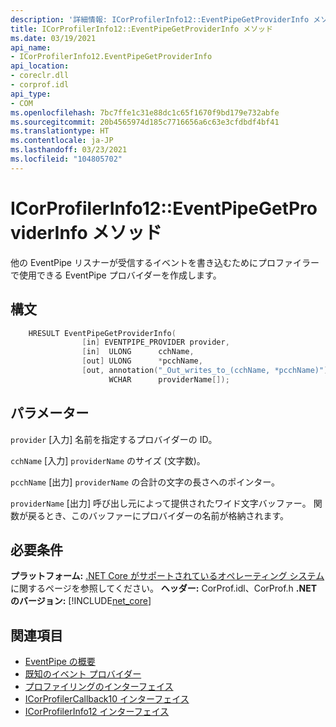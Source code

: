 ```yaml
---
description: '詳細情報: ICorProfilerInfo12::EventPipeGetProviderInfo メソッド'
title: ICorProfilerInfo12::EventPipeGetProviderInfo メソッド
ms.date: 03/19/2021
api_name:
- ICorProfilerInfo12.EventPipeGetProviderInfo
api_location:
- coreclr.dll
- corprof.idl
api_type:
- COM
ms.openlocfilehash: 7bc7ffe1c31e88dc1c65f1670f9bd179e732abfe
ms.sourcegitcommit: 20b4565974d185c7716656a6c63e3cfdbdf4bf41
ms.translationtype: HT
ms.contentlocale: ja-JP
ms.lasthandoff: 03/23/2021
ms.locfileid: "104805702"
---
```

# <a name="icorprofilerinfo12eventpipegetproviderinfo-method"></a>ICorProfilerInfo12::EventPipeGetProviderInfo メソッド

他の EventPipe リスナーが受信するイベントを書き込むためにプロファイラーで使用できる EventPipe プロバイダーを作成します。
  
## <a name="syntax"></a>構文  
  
```cpp  
    HRESULT EventPipeGetProviderInfo(
                [in] EVENTPIPE_PROVIDER provider,
                [in]  ULONG      cchName,
                [out] ULONG      *pcchName,
                [out, annotation("_Out_writes_to_(cchName, *pcchName)")]
                      WCHAR      providerName[]);
```  
  
## <a name="parameters"></a>パラメーター

`provider` [入力] 名前を指定するプロバイダーの ID。

`cchName` [入力] `providerName` のサイズ (文字数)。

`pcchName` [出力] `providerName` の合計の文字の長さへのポインター。

`providerName` [出力] 呼び出し元によって提供されたワイド文字バッファー。 関数が戻るとき、このバッファーにプロバイダーの名前が格納されます。

## <a name="requirements"></a>必要条件  

**プラットフォーム:** [.NET Core がサポートされているオペレーティング システム](../../../core/install/windows.md?pivots=os-windows)に関するページを参照してください。
**ヘッダー:** CorProf.idl、CorProf.h **.NET のバージョン:** [!INCLUDE[net_core](../../../../includes/net-core-50-md.md)]
  
## <a name="see-also"></a>関連項目

- [EventPipe の概要](../../../core/diagnostics/eventpipe.md)
- [既知のイベント プロバイダー](../../../core/diagnostics/well-known-event-providers.md)
- [プロファイリングのインターフェイス](profiling-interfaces.md)
- [ICorProfilerCallback10 インターフェイス](icorprofilercallback10-interface.md)
- [ICorProfilerInfo12 インターフェイス](icorprofilerinfo12-interface.md)
